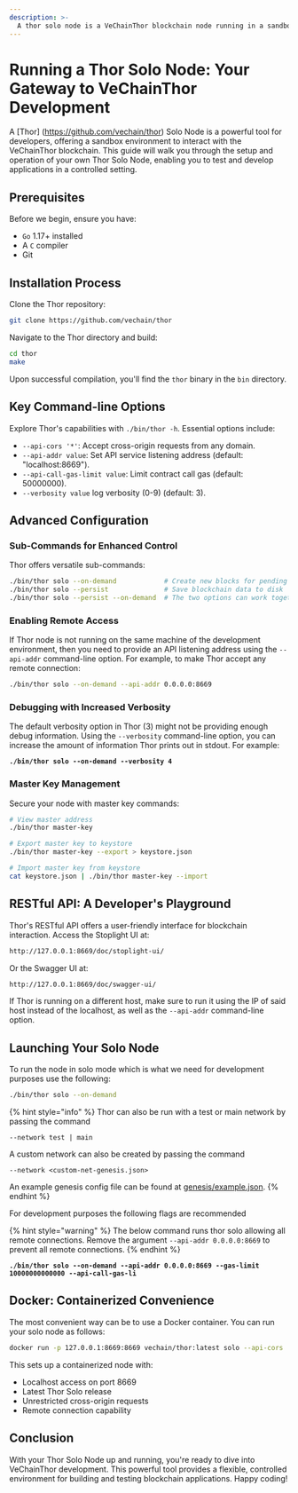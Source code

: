 ```yaml
---
description: >-
  A thor solo node is a VeChainThor blockchain node running in a sandbox, particularly useful for developers who might need to wait for a specific condition to be met, that in a living environment would for example take too much time, or be too expensive, even in a testnet environment since the tokens are scarse and not easy to get in large amounts. Solo comes with some pre-funded accounts and can start without the need to download any older block.
---
```


# Running a Thor Solo Node: Your Gateway to VeChainThor Development

A [Thor] (https://github.com/vechain/thor) Solo Node is a powerful tool for developers, offering a sandbox environment to interact with the VeChainThor blockchain. This guide will walk you through the setup and operation of your own Thor Solo Node, enabling you to test and develop applications in a controlled setting.

## Prerequisites

Before we begin, ensure you have:

* `Go` 1.17+ installed
* A `C` compiler
* Git

## Installation Process

Clone the Thor repository:

```bash
git clone https://github.com/vechain/thor
```

Navigate to the Thor directory and build:

```bash
cd thor
make
```

Upon successful compilation, you'll find the `thor` binary in the `bin` directory.

## Key Command-line Options

Explore Thor's capabilities with `./bin/thor -h`. Essential options include:

* `--api-cors '*'`: Accept cross-origin requests from any domain.
* `--api-addr value`: Set API service listening address (default: "localhost:8669").
* `--api-call-gas-limit value`: Limit contract call gas (default: 50000000).
* `--verbosity value` log verbosity (0-9) (default: 3).

## Advanced Configuration

### Sub-Commands for Enhanced Control

Thor offers versatile sub-commands:

```bash
./bin/thor solo --on-demand            # Create new blocks for pending transactions
./bin/thor solo --persist              # Save blockchain data to disk
./bin/thor solo --persist --on-demand  # The two options can work together
```

### Enabling Remote Access

If Thor node is not running on the same machine of the development environment, then you need to provide an API listening address using the `--api-addr` command-line option. For example, to make Thor accept any remote connection:

```bash
./bin/thor solo --on-demand --api-addr 0.0.0.0:8669
```

### Debugging with Increased Verbosity

The default verbosity option in Thor (3) might not be providing enough debug information. Using the `--verbosity` command-line option, you can increase the amount of information Thor prints out in stdout. For example:

<pre class="language-bash"><code class="lang-bash"><strong>./bin/thor solo --on-demand --verbosity 4
</strong></code></pre>

### Master Key Management

Secure your node with master key commands:

```bash
# View master address
./bin/thor master-key

# Export master key to keystore
./bin/thor master-key --export > keystore.json

# Import master key from keystore
cat keystore.json | ./bin/thor master-key --import
```

## RESTful API: A Developer's Playground

Thor's RESTful API offers a user-friendly interface for blockchain interaction. Access the Stoplight UI at:

```bash
http://127.0.0.1:8669/doc/stoplight-ui/
```

Or the Swagger UI at:

```bash
http://127.0.0.1:8669/doc/swagger-ui/
```

If Thor is running on a different host, make sure to run it using the IP of said host instead of the localhost, as well as the `--api-addr` command-line option.

## Launching Your Solo Node

To run the node in solo mode which is what we need for development purposes use the following:

```bash
./bin/thor solo --on-demand
```

{% hint style="info" %}
Thor can also be run with a test or main network by passing the command

`--network test | main`

A custom network can also be created by passing the command

`--network <custom-net-genesis.json>`

An example genesis config file can be found at [genesis/example.json](https://raw.githubusercontent.com/vechain/thor/master/genesis/example.json).
{% endhint %}

For development purposes the following flags are recommended

{% hint style="warning" %}
The below command runs thor solo allowing all remote connections. Remove the argument `--api-addr 0.0.0.0:8669` to prevent all remote connections.
{% endhint %}

<pre class="language-bash"><code class="lang-bash"><strong>./bin/thor solo --on-demand --api-addr 0.0.0.0:8669 --gas-limit 10000000000000 --api-call-gas-li
</strong></code></pre>

## Docker: Containerized Convenience

The most convenient way can be to use a Docker container. You can run your solo node as follows:

```bash
docker run -p 127.0.0.1:8669:8669 vechain/thor:latest solo --api-cors '*' --api-addr 0.0.0.0:8669
```

This sets up a containerized node with:

* Localhost access on port 8669
* Latest Thor Solo release
* Unrestricted cross-origin requests
* Remote connection capability

## Conclusion

With your Thor Solo Node up and running, you're ready to dive into VeChainThor development. This powerful tool provides a flexible, controlled environment for building and testing blockchain applications. Happy coding!